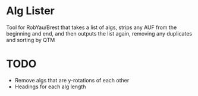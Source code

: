 Alg Lister
==========

Tool for RobYau/Brest that takes a list of algs, strips any AUF from the beginning and end, and then outputs the list again, removing any duplicates and sorting by QTM

TODO
====

* Remove algs that are y-rotations of each other
* Headings for each alg length
